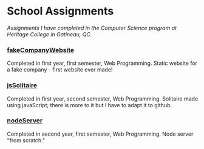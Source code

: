# School Assignments
_Assignments I have completed in the Computer Science program at Heritage College in Gatineau, QC._

### [fakeCompanyWebsite](https://marissa-cleroux.github.io/school-assignments/fakeCompanyWebsite/index.html)
Completed in first year, first semester, Web Programming. Static website for a fake company - first website ever made!

### [jsSolitaire](https://marissa-cleroux.github.io/school-assignments/jsSolitaire/game.html)
Completed in first year, second semester, Web Programming. Solitaire made using javaScript; there is more to it but I have to adapt it to github.

### [nodeServer](https://mcleroux-node-server.herokuapp.com)
Completed in second year, first semester, Web Programming. Node server "from scratch." 
